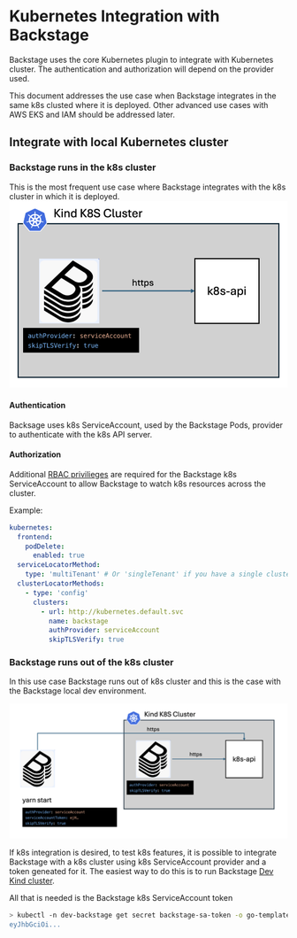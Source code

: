 # Kubernetes Integration with Backstage

Backstage uses the core Kubernetes plugin to integrate with Kubernetes cluster. The authentication and authorization will depend on the provider used.

This document addresses the use case when Backstage integrates in the same k8s clusted where it is deployed. Other advanced use cases with AWS EKS and IAM should be addressed later.

## Integrate with local Kubernetes cluster

### Backstage runs in the k8s cluster

This is the most frequent use case where Backstage integrates with the k8s cluster in which it is deployed. 
![Backstage-in-k8s](./images/backstage-in-k8s.png)

#### Authentication

Backsage uses k8s ServiceAccount, used by the Backstage Pods, provider to authenticate with the k8s API server.

#### Authorization

Additional [RBAC privilieges](https://github.com/altimetrik-digital-enablement-demo-hub/dep-backstage/tree/main/deploy/kustomize/backstage/base/sa-k8s-rbac,yaml) are required for the Backstage k8s ServiceAccount to allow Backstage to watch k8s resources across the cluster.

Example:

```yaml
kubernetes:
  frontend:
    podDelete:
      enabled: true
  serviceLocatorMethod:
    type: 'multiTenant' # Or 'singleTenant' if you have a single cluster
  clusterLocatorMethods:
    - type: 'config'
      clusters:
        - url: http://kubernetes.default.svc
          name: backstage
          authProvider: serviceAccount
          skipTLSVerify: true
```

### Backstage runs out of the k8s cluster

In this use case Backstage runs out of k8s cluster and this is the case with the Backstage local dev environment.

![Backstage-in-k8s](./images/backstage-out-k8s.png)

If k8s integration is desired, to test k8s features, it is possible to integrate Backstage with a k8s cluster using k8s ServiceAccount provider and a token geneated for it. The easiest way to do this is to run Backstage [Dev Kind cluster](./kind-development.md).

All that is needed is the Backstage k8s ServiceAccount token

```sh
> kubectl -n dev-backstage get secret backstage-sa-token -o go-template='{{.data.token | base64decode}}
eyJhbGciOi...
```
